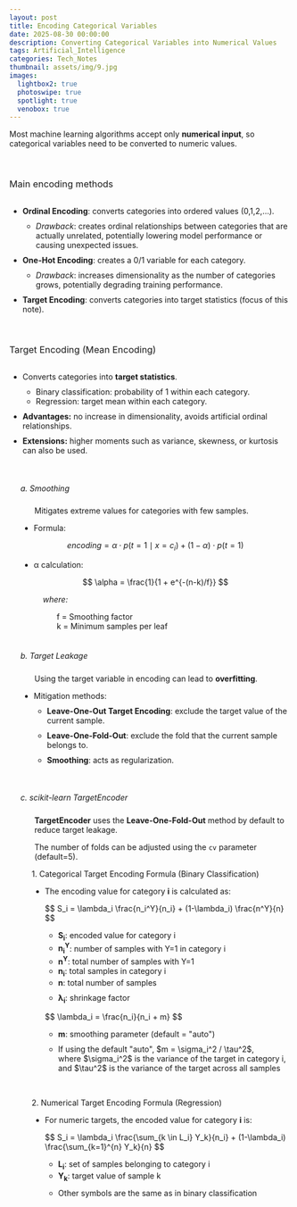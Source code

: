 ```yaml
---
layout: post
title: Encoding Categorical Variables
date: 2025-08-30 00:00:00
description: Converting Categorical Variables into Numerical Values
tags: Artificial_Intelligence
categories: Tech_Notes
thumbnail: assets/img/9.jpg
images:
  lightbox2: true
  photoswipe: true
  spotlight: true
  venobox: true
---
```


Most machine learning algorithms accept only **numerical input**, so categorical variables need to be converted to numeric values.

<br>

<h3 style="font-weight: 400; margin-bottom: 30px;">Main encoding methods</h3>
<ul>
  <li style="margin-bottom: 10px;"><b>Ordinal Encoding</b>: converts categories into ordered values (0,1,2,…).
    <ul>
      <li style="margin-top: 10px;"><i>Drawback</i>: creates ordinal relationships between categories that are actually unrelated, potentially lowering model performance or causing unexpected issues.</li>
    </ul>
  </li>
  <li style="margin-bottom: 10px;"><b>One-Hot Encoding</b>: creates a 0/1 variable for each category.
    <ul>
      <li style="margin-top: 10px;"><i>Drawback</i>: increases dimensionality as the number of categories grows, potentially degrading training performance.</li>
    </ul>
  </li>
  <li style="margin-bottom: 10px;"><b>Target Encoding</b>: converts categories into target statistics (focus of this note).</li>
</ul>

<br>

<h3 style="font-weight: 400; margin-bottom: 30px;">Target Encoding (Mean Encoding)</h3>
<ul>
  <li style="margin-bottom: 10px;">Converts categories into <b>target statistics</b>.
    <ul>
      <li style="margin-top: 10px;">Binary classification: probability of 1 within each category.</li>
      <li>Regression: target mean within each category.</li>
    </ul>
  </li>
  <li style="margin-bottom: 10px;"><b>Advantages:</b> no increase in dimensionality, avoids artificial ordinal relationships.</li>
  <li style="margin-bottom: 10px;"><b>Extensions:</b> higher moments such as variance, skewness, or kurtosis can also be used.</li>
</ul>

<br>

<div style="margin-left: 20px;">
  <h5 style="font-weight: 400;">a. Smoothing</h5>
  <p style="margin-left: 25px;">Mitigates extreme values for categories with few samples.</p>
  
  <ul>
    <li>Formula:</li>
  </ul>
  
  $$
  encoding = \alpha \cdot p(t=1 \mid x=c_i) + (1-\alpha) \cdot p(t=1)
  $$
  
  <ul>
    <li>α calculation:</li>
  </ul>
  
  $$
  \alpha = \frac{1}{1 + e^{-(n-k)/f}}
  $$

  <div style="margin-left: 40px;">
    <p><i>where:</i></p>
    <div style="margin-left: 25px;">
      f = Smoothing factor<br> 
      k = Minimum samples per leaf
    </div>
  </div>
</div>

<br>

<div style="margin-left: 20px;">
  <h5 style="font-weight: 400;">b. Target Leakage</h5>
  <p style="margin-left: 25px;">Using the target variable in encoding can lead to <b>overfitting</b>.</p>
  <ul>
    <li style="margin-bottom: 10px;">Mitigation methods:
      <ul>
        <li style="margin-top: 10px; margin-bottom: 10px;"><b>Leave-One-Out Target Encoding</b>: exclude the target value of the current sample.</li>
        <li style="margin-bottom: 10px;"><b>Leave-One-Fold-Out</b>: exclude the fold that the current sample belongs to.</li>
        <li style="margin-bottom: 10px;"><b>Smoothing</b>: acts as regularization.</li>
      </ul>
    </li>
  </ul>
</div>

<br>

<div style="margin-left: 20px;">
  <h5 style="font-weight: 400;">c. scikit-learn TargetEncoder</h5>
  <p style="margin-left: 25px;"><b>TargetEncoder</b> uses the <b>Leave-One-Fold-Out</b> method by default to reduce target leakage.</p>
  <p style="margin-left: 25px;">The number of folds can be adjusted using the <code>cv</code> parameter (default=5).</p>
  <div style="margin-left: 20px;">
    <p>1. Categorical Target Encoding Formula (Binary Classification)</p>
    <ul>
      <li style="margin-bottom: 10px;">The encoding value for category <b>i</b> is calculated as:
        <p>
          $$
          S_i = \lambda_i \frac{n_i^Y}{n_i} + (1-\lambda_i) \frac{n^Y}{n}
          $$
        </p>
        <ul>
          <li><b>S<sub>i</sub></b>: encoded value for category i</li>
          <li><b>n<sub>i</sub><sup>Y</sup></b>: number of samples with Y=1 in category i</li>
          <li><b>n<sup>Y</sup></b>: total number of samples with Y=1</li>
          <li><b>n<sub>i</sub></b>: total samples in category i</li>
          <li><b>n</b>: total number of samples</li>
          <li style="margin-top: 10px;"><b>&lambda;<sub>i</sub></b>: shrinkage factor</li>
        </ul>
        <p>
          $$
          \lambda_i = \frac{n_i}{n_i + m}
          $$
        </p>
        <ul>
          <li><b>m</b>: smoothing parameter (default = "auto")</li>
          <li style="margin-top: 10px;">If using the default "auto", $m = \sigma_i^2 / \tau^2$, <br>
            where $\sigma_i^2$ is the variance of the target in category i, <br>
            and $\tau^2$ is the variance of the target across all samples
          </li>
        </ul>
      </li>
    </ul>
  </div>

  <br>

  <div style="margin-left: 20px;">
    <p>2. Numerical Target Encoding Formula (Regression)</p>
    <ul>
      <li style="margin-bottom: 10px;">For numeric targets, the encoded value for category <b>i</b> is:
        <p>
          $$
          S_i = \lambda_i \frac{\sum_{k \in L_i} Y_k}{n_i} + (1-\lambda_i) \frac{\sum_{k=1}^{n} Y_k}{n}
          $$
        </p>
        <ul>
          <li><b>L<sub>i</sub></b>: set of samples belonging to category i</li>
          <li><b>Y<sub>k</sub></b>: target value of sample k</li>
          <li style="margin-top: 10px;">Other symbols are the same as in binary classification</li>
        </ul>
      </li>
    </ul>
  </div>
</div>
